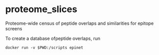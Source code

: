 # proteome_slices
Proteome-wide census of peptide overlaps and similarities for epitope screens

To create a database ofpeptide overlaps, run
```
docker run -v $PWD:/scripts epinet
```